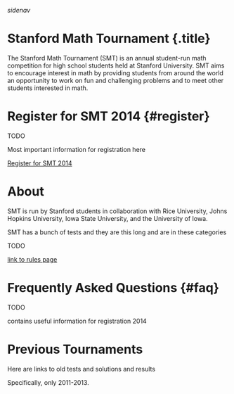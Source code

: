 $sidenav$

# Stanford Math Tournament {.title}

The Stanford Math Tournament (SMT) is an annual student-run math competition
for high school students held at Stanford University. SMT aims to encourage
interest in math by providing students from around the world an opportunity to
work on fun and challenging problems and to meet other students interested in
math.

# Register for SMT 2014 {#register}

TODO

Most important information for registration here

[Register for SMT 2014](http://example.com)

# About

SMT is run by Stanford students in collaboration with Rice University, Johns
Hopkins University, Iowa State University, and the University of Iowa.

SMT has a bunch of tests and they are this long and are in these categories

TODO

[link to rules page](/smtrules.html)

# Frequently Asked Questions {#faq}

TODO

contains useful information for registration 2014

# Previous Tournaments

Here are links to old tests and solutions and results

Specifically, only 2011-2013.
